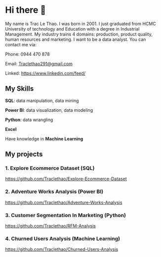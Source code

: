# Hi there 👋
My name is Trac Le Thao. I was born in 2001. I just graduated from HCMC University of technology and Education with a degree in Industrial Management. My industry trains 4 domains: production, product quality, human resources and marketing. I want to be a data analyst. You can contact me via:

  Phone: 0944 470 878
  
  Email: Traclethao291@gmail.com 
  
  Linked: https://www.linkedin.com/feed/ 

## My Skills
  **SQL**: data manipulation, data mining
  
  **Power BI**: data visualization, data modeling
  
  **Python**: data wrangling
  
  **Excel** 
  
  Have knowledge in **Machine Learning**
## My projects 
  ### 1. Explore Ecommerce Dataset (SQL) 
https://github.com/Traclethao/Explore-Ecommerce-Dataset 

  ### 2. Adventure Works Analysis (Power BI)
https://github.com/Traclethao/Adventure-Works-Analysis

  ### 3. Customer Segmentation In Marketing (Python) 
https://github.com/Traclethao/RFM-Analysis

  ### 4. Churned Users Analysis (Machine Learning) 
https://github.com/Traclethao/Churned-Users-Analysis 

<!--
**Traclethao/Traclethao** is a ✨ _special_ ✨ repository because its `README.md` (this file) appears on your GitHub profile.

Here are some ideas to get you started:

- 🔭 I’m currently working on ...
- 🌱 I’m currently learning ...
- 👯 I’m looking to collaborate on ...
- 🤔 I’m looking for help with ...
- 💬 Ask me about ...
- 📫 How to reach me: ...
- 😄 Pronouns: ...
- ⚡ Fun fact: ...
-->
